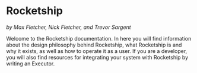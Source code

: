 # Rocketship

*by Max Fletcher, Nick Fletcher, and Trevor Sargent*

Welcome to the Rocketship documentation. In here you will find information about the design philosophy behind Rocketship, what Rocketship is and why it exists, as well as how to operate it as a user. If you are a developer, you will also find resources for integrating your system with Rocketship by writing an Executor.